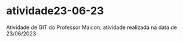 # atividade23-06-23
Atividade de GIT do Professor Maicon, atividade realizada na data de 23/06/2023
